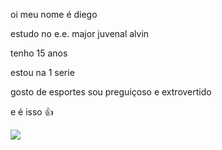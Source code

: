 oi meu nome é diego

estudo no e.e. major juvenal alvin

tenho 15 anos 

estou na 1 serie

gosto de esportes
sou preguiçoso
e extrovertido

e é isso 👍

![](https://media1.tenor.com/m/YJIQebKvBkMAAAAC/amy.gif)

